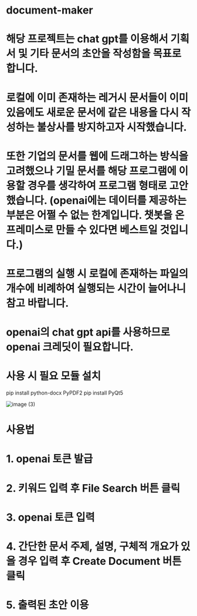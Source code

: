# document-maker

# 해당 프로젝트는 chat gpt를 이용해서 기획서 및 기타 문서의 초안을 작성함을 목표로 합니다.

# 로컬에 이미 존재하는 레거시 문서들이 이미 있음에도 새로운 문서에 같은 내용을 다시 작성하는 불상사를 방지하고자 시작했습니다.

# 또한 기업의 문서를 웹에 드래그하는 방식을 고려했으나 기밀 문서를 해당 프로그램에 이용할 경우를 생각하여 프로그램 형태로 고안했습니다. (openai에는 데이터를 제공하는 부분은 어쩔 수 없는 한계입니다. 챗봇을 온프레미스로 만들 수 있다면 베스트일 것입니다.)

# 프로그램의 실행 시 로컬에 존재하는 파일의 개수에 비례하여 실행되는 시간이 늘어나니 참고 바랍니다.

# openai의 chat gpt api를 사용하므로 openai 크레딧이 필요합니다.

# 사용 시 필요 모듈 설치
pip install python-docx PyPDF2
pip install PyQt5

![image (3)](https://github.com/xioix94/document-maker/assets/53420414/175f96d6-5326-4d2e-9c2d-fc8ab3cc1425)

# 사용법
# 1. openai 토큰 발급
# 2. 키워드 입력 후 File Search 버튼 클릭
# 3. openai 토큰 입력
# 4. 간단한 문서 주제, 설명, 구체적 개요가 있을 경우 입력 후 Create Document 버튼 클릭
# 5. 출력된 초안 이용
